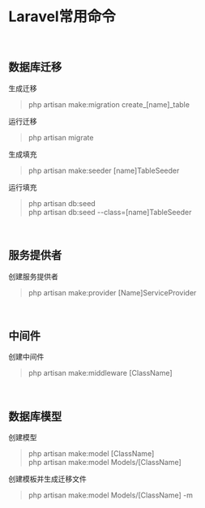 # Laravel常用命令 #

<br>

## 数据库迁移 ##

生成迁移
> php artisan make:migration create_[name]_table

运行迁移
> php artisan migrate

生成填充
> php artisan make:seeder [name]TableSeeder

运行填充
> php artisan db:seed  
> php artisan db:seed --class=[name]TableSeeder

<br>

## 服务提供者 ##

创建服务提供者
> php artisan make:provider [Name]ServiceProvider

<br>

## 中间件 ##

创建中间件
> php artisan make:middleware [ClassName]

<br>

## 数据库模型 ##

创建模型
> php artisan make:model [ClassName]  
> php artisan make:model Models/[ClassName]

创建模板并生成迁移文件
> php artisan make:model Models/[ClassName] -m
